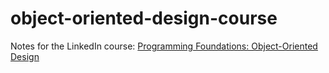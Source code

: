 # object-oriented-design-course
Notes for the LinkedIn course: [Programming Foundations: Object-Oriented Design](https://www.linkedin.com/learning/programming-foundations-object-oriented-design-3)
